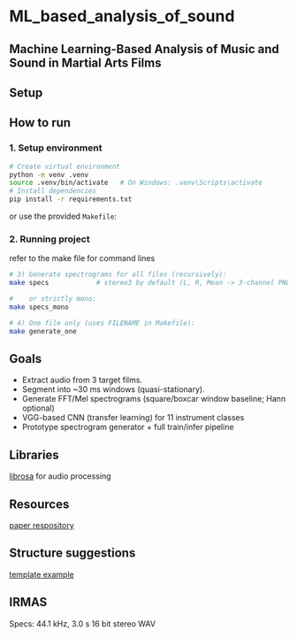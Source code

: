 # ML_based_analysis_of_sound

## Machine Learning-Based Analysis of Music and Sound in Martial Arts Films

## Setup

## How to run

### 1. Setup environment

```bash
# Create virtual environment
python -m venv .venv
source .venv/bin/activate   # On Windows: .venv\Scripts\activate
# Install dependencies
pip install -r requirements.txt
```

or use the provided `Makefile`:

### 2. Running project

refer to the make file for command lines

```bash
# 3) Generate spectrograms for all files (recursively):
make specs            # stereo3 by default (L, R, Mean -> 3-channel PNGs)

#    or strictly mono:
make specs_mono

# 4) One file only (uses FILENAME in Makefile):
make generate_one
```

## Goals

- Extract audio from 3 target films.
- Segment into ~30 ms windows (quasi-stationary).
- Generate FFT/Mel spectrograms (square/boxcar window baseline; Hann optional)
- VGG-based CNN (transfer learning) for 11 instrument classes
- Prototype spectrogram generator + full train/infer pipeline

## Libraries

[librosa](https://librosa.org/doc/latest/index.html)  for audio processing

## Resources

[paper respository](https://github.com/dhing1024/cs230-instrument-audio-ai)

## Structure suggestions

[template example](https://github.com/victoresque/pytorch-template)

## IRMAS

Specs: 44.1 kHz, 3.0 s 16 bit stereo WAV